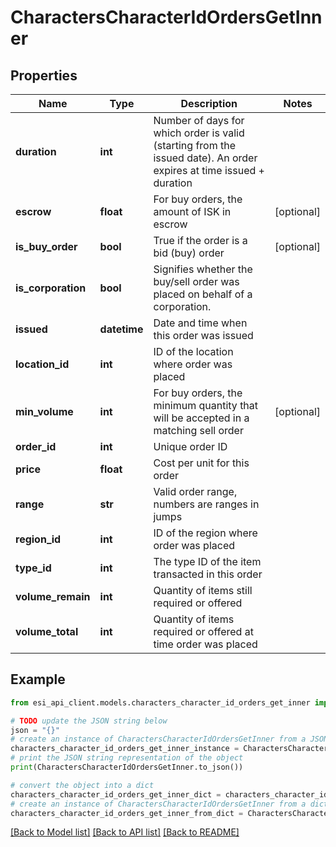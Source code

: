 # CharactersCharacterIdOrdersGetInner


## Properties

Name | Type | Description | Notes
------------ | ------------- | ------------- | -------------
**duration** | **int** | Number of days for which order is valid (starting from the issued date). An order expires at time issued + duration | 
**escrow** | **float** | For buy orders, the amount of ISK in escrow | [optional] 
**is_buy_order** | **bool** | True if the order is a bid (buy) order | [optional] 
**is_corporation** | **bool** | Signifies whether the buy/sell order was placed on behalf of a corporation. | 
**issued** | **datetime** | Date and time when this order was issued | 
**location_id** | **int** | ID of the location where order was placed | 
**min_volume** | **int** | For buy orders, the minimum quantity that will be accepted in a matching sell order | [optional] 
**order_id** | **int** | Unique order ID | 
**price** | **float** | Cost per unit for this order | 
**range** | **str** | Valid order range, numbers are ranges in jumps | 
**region_id** | **int** | ID of the region where order was placed | 
**type_id** | **int** | The type ID of the item transacted in this order | 
**volume_remain** | **int** | Quantity of items still required or offered | 
**volume_total** | **int** | Quantity of items required or offered at time order was placed | 

## Example

```python
from esi_api_client.models.characters_character_id_orders_get_inner import CharactersCharacterIdOrdersGetInner

# TODO update the JSON string below
json = "{}"
# create an instance of CharactersCharacterIdOrdersGetInner from a JSON string
characters_character_id_orders_get_inner_instance = CharactersCharacterIdOrdersGetInner.from_json(json)
# print the JSON string representation of the object
print(CharactersCharacterIdOrdersGetInner.to_json())

# convert the object into a dict
characters_character_id_orders_get_inner_dict = characters_character_id_orders_get_inner_instance.to_dict()
# create an instance of CharactersCharacterIdOrdersGetInner from a dict
characters_character_id_orders_get_inner_from_dict = CharactersCharacterIdOrdersGetInner.from_dict(characters_character_id_orders_get_inner_dict)
```
[[Back to Model list]](../README.md#documentation-for-models) [[Back to API list]](../README.md#documentation-for-api-endpoints) [[Back to README]](../README.md)


